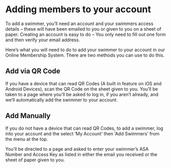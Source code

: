 # Adding members to your account

To add a swimmer, you’ll need an account and your swimmers access details – these will have been emailed to you or given to you on a sheet of paper. Creating an account is easy to do – You only need to fill out one form and then verify your email address.

Here’s what you will need to do to add your swimmer to your account in our Online Membership System. There are two methods you can use to do this.

## Add via QR Code

If you have a device that can read QR Codes (A built in feature on iOS and Android Devices), scan the QR Code on the sheet given to you. You’ll be taken to a page where you’ll be asked to log in, if you aren’t already, and we’ll automatically add the swimmer to your account.

## Add Manually

If you do not have a device that can read QR Codes, to add a swimmer, log into your account and the select ‘My Account’ then ‘Add Swimmers’ from the menu at the top.

You’ll be directed to a page and asked to enter your swimmer’s ASA Number and Access Key as listed in either the email you received or the sheet of paper given to you.